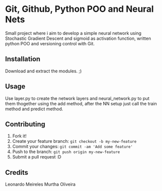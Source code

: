 # Git, Github, Python POO and Neural Nets

Small project where i aim to develop a simple neural network using Stochastic Gradient Descent and sigmoid as activation function, written python POO and versioning control with Git.

## Installation
Download and extract the modules.  ;)

## Usage
Use layer.py to create the network layers and neural_network.py to put them thogether using the add method, after the NN setup just call the train method and predict method.

## Contributing

1. Fork it!
2. Create your feature branch: `git checkout -b my-new-feature`
3. Commit your changes: `git commit -am 'Add some feature'`
4. Push to the branch: `git push origin my-new-feature`
5. Submit a pull request :D

## Credits

Leonardo Meireles Murtha Oliveira
